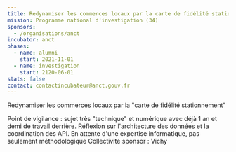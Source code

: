 ```yaml
---
title: Redynamiser les commerces locaux par la carte de fidélité stationnement
mission: Programme national d'investigation (34)
sponsors:
  - /organisations/anct
incubator: anct
phases:
  - name: alumni
    start: 2021-11-01
  - name: investigation
    start: 2120-06-01
stats: false
contact: contactincubateur@anct.gouv.fr
---
```

Redynamiser les commerces locaux par la "carte de fidélité stationnement"

Point de vigilance : sujet très "technique" et numérique avec déjà 1 an et demi de travail derrière. Réflexion sur l'architecture des données et la coordination des API. En attente d'une expertise informatique, pas seulement méthodologique
Collectivité sponsor : Vichy
